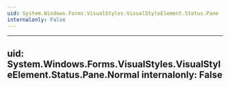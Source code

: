 ```yaml
---
uid: System.Windows.Forms.VisualStyles.VisualStyleElement.Status.Pane
internalonly: False
---
```


---
uid: System.Windows.Forms.VisualStyles.VisualStyleElement.Status.Pane.Normal
internalonly: False
---

